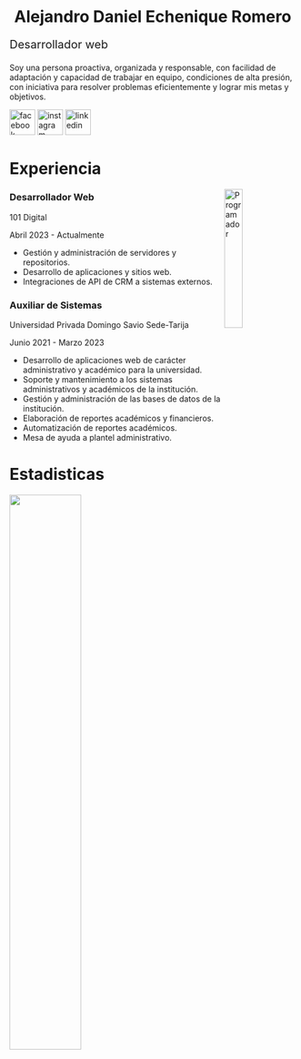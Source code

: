 <h1 style="text-align: center">Alejandro Daniel Echenique Romero</h1>

<p style="font-size: 20px">Desarrollador web</p>

<p>Soy una persona proactiva, organizada y responsable, con facilidad de adaptación y capacidad de trabajar en equipo, condiciones de alta presión, con iniciativa para resolver problemas eficientemente y lograr mis metas y objetivos.</p>

<a href="https://www.facebook.com/profile.php?id=100007603664641" target="_blank"><img width="45" src="https://i.ibb.co/N2b8yMZ/facebook.png" alt="facebook" border="0"></a>
<a href="https://www.instagram.com/alejandro.echenique11/" target="_blank"><img width="45" src="https://i.ibb.co/kGcrbhV/instagram.png" alt="instagram" border="0"></a>
<a href="https://www.linkedin.com/in/alejandro-daniel-echenique-romero-20931921a" target="_blank"><img width="45" src="https://i.ibb.co/9td0jrS/linkedin.png" alt="linkedin" border="0"></a>

<h1>Experiencia</h1>
<img align="right" width="25%" src="https://i.ibb.co/qy1KCtx/Dise-o-sin-t-tulo-4.png" alt="Programador" border="0">

<h3><b>Desarrollador Web</b></h3>
<p>101 Digital</p>
<p>Abril 2023 - Actualmente</p>
<ul>
  <li>Gestión y administración de servidores y repositorios.</li>
  <li>Desarrollo de aplicaciones y sitios web.</li>
  <li>Integraciones de API de CRM a sistemas externos.</li>
</ul>

<h3><b>Auxiliar de Sistemas</b></h3>
<p>Universidad Privada Domingo Savio Sede-Tarija</p>
<p>Junio 2021 - Marzo 2023</p>
<ul>
  <li>Desarrollo de aplicaciones web de carácter administrativo y académico para la universidad.</li>
  <li>Soporte y mantenimiento a los sistemas administrativos y académicos de la institución.</li>
  <li>Gestión y administración de las bases de datos de la institución.</li>
  <li>Elaboración de reportes académicos y financieros.</li>
  <li>Automatización de reportes académicos.</li>
  <li>Mesa de ayuda a plantel administrativo.</li>
</ul>


<h1>Estadisticas</h1>

<img align="left" width="50%" src="https://github-readme-stats.vercel.app/api?username=AlejandroEchenique&show_icons=true&theme=light&title_color=105652&icon_color=105652"/>
